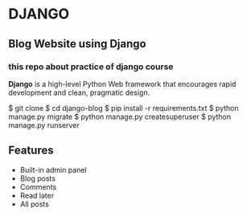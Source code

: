 # DJANGO

## Blog Website using Django

### this repo about practice of django course

**Django** is a high-level Python Web framework that encourages rapid development and clean, pragmatic design.

$ git clone
$ cd django-blog
$ pip install -r requirements.txt
$ python manage.py migrate
$ python manage.py createsuperuser
$ python manage.py runserver

## Features

- Built-in admin panel
- Blog posts
- Comments
- Read later
- All posts
